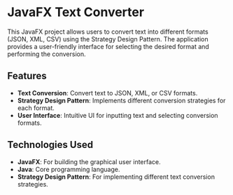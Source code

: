 # JavaFX Text Converter

This JavaFX project allows users to convert text into different formats (JSON, XML, CSV) using the Strategy Design Pattern. The application provides a user-friendly interface for selecting the desired format and performing the conversion.

## Features

- **Text Conversion**: Convert text to JSON, XML, or CSV formats.
- **Strategy Design Pattern**: Implements different conversion strategies for each format.
- **User Interface**: Intuitive UI for inputting text and selecting conversion formats.

## Technologies Used

- **JavaFX**: For building the graphical user interface.
- **Java**: Core programming language.
- **Strategy Design Pattern**: For implementing different text conversion strategies.
